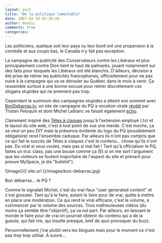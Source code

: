 ```yaml
---
layout: post
title: "De la politique lamentable"
date: 2007-02-20 02:30:20
author: Hoedic
comments: true
categories: 
---
```



Les politiciens, quelque soit leur pays ou leur bord ont une propension à la comédie et aux coups bas, le Canada n'y fait pas exception.

La campagne de publicité des Conservateurs contre les Libéraux et plus principalement contre Dion tient le haut de palmarès, jouant notamment sur des faits pour lesquels les Libéraux ont été blanchis. D'ailleurs, décision a été prise de retirer les publicités francophones, officiellement pour ne pas nuire à la campagne qui va se dérouler au Québec dans le mois à venir. Ça ressemble surtout à une bonne excuse pour retirer discrètement ces slogans stupides qui ne prennent pas trop.

Cependant le summum des campagnes stupides a atteint son sommet avec [BonDebarras.tv](http://bondebarras.tv/), un site de campagne du PQ a vocation virale [révélé](http://www.cyberpresse.ca/article/20070216/CPACTUALITES/702160744/6444/CPACTUALITES) par Tristan Peloquin et dont Michel Leblanc se faisait également [echo](http://www.michelleblanc.com/2007/02/16/approche-communicationnelle-web-parties-politiques-quebecois/).

Clairement inspiré des [Têtes à claques](http://www.tetesaclaques.tv/) jusqu'à l'extension employé (.tv) et le layout du site web, c'est à tout point de vue une merde. C'est moche, ça se veut un peu DIY mais la présence évidente du logo du PQ (possiblement obligatoire) rend l'ensemble caduque. Par ailleurs ils n'ont pas compris que ce qui fait le succès de Têtes à claques c'est le contenu... chose qu'ils n'ont pas. Du viral si vous voulez, mais pas si mal fait ! Tant qu'à officialiser le PQ, faites un truc class, pas une bouse comme ça (Et si on me sort l'argument que les visiteurs se foutent majoritaire de l'aspect du site et prenant pour preuve MySpace, je dis "bullshit").

![Image]({{ site.url }}/images/bon-debarras.jpg)
<div class="photoattrib">Bon débarras... le PQ ?</div>



Comme le signalait Michel, c'est du vrai-faux "user generated content" et c'est grossier. Tant qu'à le faire, autant le faire pour de vrai, quitte à mettre en place une modération. Ce qui rend le viral efficace, c'est le volume, à commencer par le volume des sources. Trois malheureuses vidéos (du moins ça semble être l'objectif), ça va nul part. Par ailleurs, en laissant le monde le faire pour de vrai on pourrait obtenir du contenu qui a de la gueule, qui fait rire, qui insulte presque, bref de quoi provoquer du buzz.

Personnellement j'irai plutôt vers les blogues mais pour le moment ce n'est pas trop trop utilisé. À suivre...